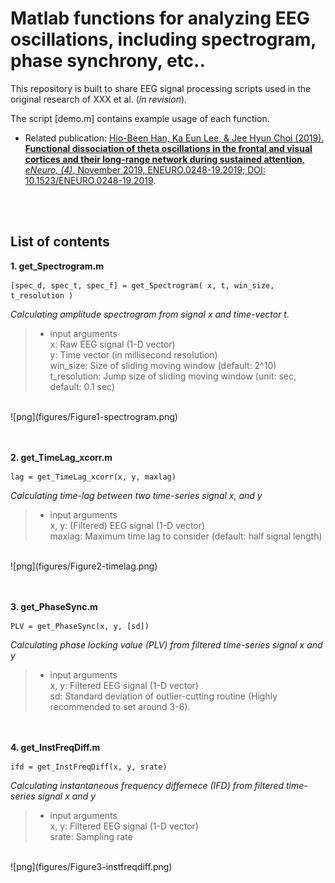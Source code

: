 # Matlab functions for analyzing EEG oscillations, including spectrogram, phase synchrony, etc..

This repository is built to share EEG signal processing scripts used in the original research of XXX et al. (*in revision*).

The script [demo.m] contains example usage of each function.

* Related publication: [Hio-Been Han, Ka Eun Lee, & Jee Hyun Choi (2019). **Functional dissociation of theta oscillations in the frontal and visual cortices and their long-range network during sustained attention**, *eNeuro, (4)*, November 2019, ENEURO.0248-19.2019; DOI: 10.1523/ENEURO.0248-19.2019](https://www.eneuro.org/content/early/2019/11/04/ENEURO.0248-19.2019).

<br><br>

## List of contents

**1. get_Spectrogram.m**

    [spec_d, spec_t, spec_f] = get_Spectrogram( x, t, win_size, t_resolution )

*Calculating amplitude spectrogram from signal x and time-vector t.*

> - input arguments<br> x: Raw EEG signal (1-D vector)<br> y: Time vector (in millisecond resolution)<br> win_size: Size of sliding moving window (default: 2^10)<br> t_resolution: Jump size of sliding moving window (unit: sec, default: 0.1 sec)

<br>
![png](figures/Figure1-spectrogram.png)

<br><br>
**2. get_TimeLag_xcorr.m**

    lag = get_TimeLag_xcorr(x, y, maxlag)

*Calculating time-lag between two time-series signal x, and y*

> - input arguments<br> x, y: (Filtered) EEG signal (1-D vector)<br> maxlag: Maximum time lag to consider (default: half signal length)

<br>
![png](figures/Figure2-timelag.png)

<br><br>
**3. get_PhaseSync.m**

    PLV = get_PhaseSync(x, y, [sd])

*Calculating phase locking value (PLV) from filtered time-series signal x and y*

> - input arguments<br> x, y: Filtered EEG signal (1-D vector)<br> sd: Standard deviation of outlier-cutting routine (Highly recommended to set around 3-6).

<br><br>
**4. get_InstFreqDiff.m**

    ifd = get_InstFreqDiff(x, y, srate)

*Calculating instantaneous frequency differnece (IFD) from filtered time-series signal x and y*

> - input arguments<br> x, y: Filtered EEG signal (1-D vector)<br> srate: Sampling rate
<br>
![png](figures/Figure3-instfreqdiff.png)

